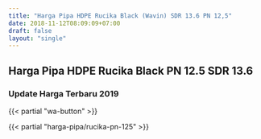 ```yaml
---
title: "Harga Pipa HDPE Rucika Black (Wavin) SDR 13.6 PN 12,5"
date: 2018-11-12T08:09:09+07:00
draft: false
layout: "single"
---
```


## Harga Pipa HDPE Rucika Black PN 12.5 SDR 13.6
### Update Harga Terbaru 2019

{{< partial "wa-button" >}}

{{< partial "harga-pipa/rucika-pn-125" >}}
